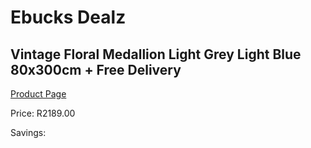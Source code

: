 
# Ebucks Dealz
## Vintage Floral Medallion Light Grey Light Blue 80x300cm + Free Delivery
[Product Page](https://www.ebucks.com/web/shop/productSelected.do?prodId=1210557624&catId=1209942441)

Price: R2189.00

Savings: 


	